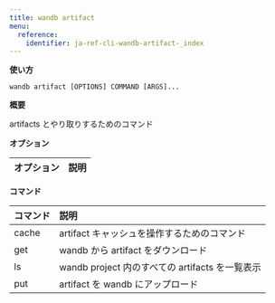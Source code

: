 ```yaml
---
title: wandb artifact
menu:
  reference:
    identifier: ja-ref-cli-wandb-artifact-_index
---
```


**使い方**

`wandb artifact [OPTIONS] COMMAND [ARGS]...`

**概要**

artifacts とやり取りするためのコマンド


**オプション**

| **オプション** | **説明** |
| :--- | :--- |


**コマンド**

| **コマンド** | **説明** |
| :--- | :--- |
| cache | artifact キャッシュを操作するためのコマンド |
| get | wandb から artifact をダウンロード |
| ls | wandb project 内のすべての artifacts を一覧表示 |
| put | artifact を wandb にアップロード |
